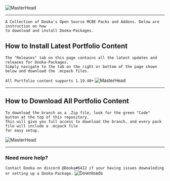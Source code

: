 ![MasterHead](https://media.discordapp.net/attachments/1050591171921072130/1051987282334335037/68747470733a2f2f6d656469612e646973636f72646170702e6e65742f6174746163686d656e74732f3937303231313138313935383636303132372f313031313033363538343433363536343030392f6769745f62616e6e65722e706e673f77696474683d3133333126_1.png)

--- ---
```info
A Collection of Dooka's Open Source MCBE Packs and Addons. Delow are instruction on how 
to download and install Dooka-Packages.  
```
## How to Install Latest Portfolio Content
```info
The "Releases" tab on this page contains all the latest updates and releases for Dooka-Packages. 
Simply navigate to the tab on the right or bottom of the page shown below and download the .mcpack files.
```
`All Portfolio content supports 1.19.40+`
![MasterHead](https://media.discordapp.net/attachments/1050591171921072130/1051988373784498186/image.png)
--- ---
## How to Download All Portfolio Content
```info
To download the branch as a .Zip file, look for the green "Code" button at the top of this repository. 
This will give you full access to download the branch, and every pack file will include a .mcpack file 
for easy setup.
```
![MasterHead](https://media.discordapp.net/attachments/1050591171921072130/1051990177716895836/image.png)
--- ---
### Need more help?
`Contact Dooka on discord @Dooka#6412 if your having issues downaloding or setting up a Dooka-Package.`
<img src="https://img.shields.io/github/downloads/Dooka-Packages/Dooka-Portfolio/total" alt="Downloads"/>

